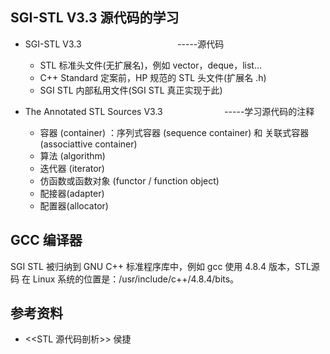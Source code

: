 ## SGI-STL V3.3 源代码的学习

* SGI-STL V3.3                                           -----源代码
  + STL 标准头文件(无扩展名)，例如 vector，deque，list...
  + C++ Standard 定案前，HP 规范的 STL 头文件(扩展名 .h)
  + SGI STL 内部私用文件(SGI STL 真正实现于此)
  
* The Annotated STL Sources V3.3                         -----学习源代码的注释
  + 容器 (container) ：序列式容器 (sequence container) 和 关联式容器 (associattive container)
  + 算法 (algorithm)
  + 迭代器 (iterator)
  + 仿函数或函数对象 (functor / function object)
  + 配接器(adapter)
  + 配置器(allocator)

## GCC 编译器

SGI STL 被归纳到 GNU C++ 标准程序库中，例如 gcc 使用 4.8.4 版本，STL源码 在 Linux 系统的位置是：/usr/include/c++/4.8.4/bits。

## 参考资料

* <<STL 源代码剖析>> 侯捷
